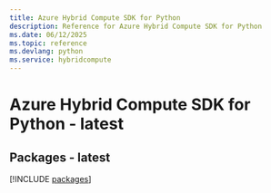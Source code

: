 ```yaml
---
title: Azure Hybrid Compute SDK for Python
description: Reference for Azure Hybrid Compute SDK for Python
ms.date: 06/12/2025
ms.topic: reference
ms.devlang: python
ms.service: hybridcompute
---
```

# Azure Hybrid Compute SDK for Python - latest
## Packages - latest
[!INCLUDE [packages](hybrid-compute-index.md)]